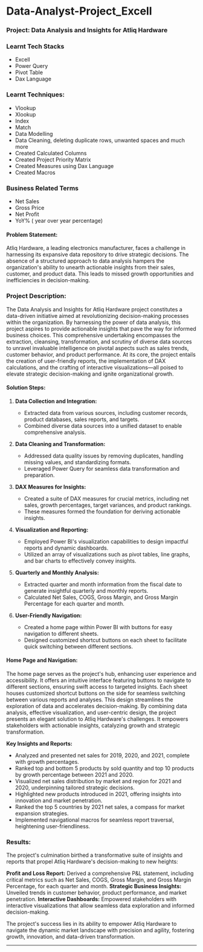 # Data-Analyst-Project_Excell

### Project: Data Analysis and Insights for Atliq Hardware

### Learnt Tech Stacks
- Excell
- Power Query
- Pivot Table
- Dax Language

### Learnt Techniques:

- Vlookup
- Xlookup
- Index
- Match
- Data Modelling
- Data Cleaning, deleting duplicate rows, unwanted spaces and much more
- Created Calculated Columns
- Created Project Priority Matrix
- Created Measures using Dax Language
- Created Macros

### Business Related Terms

- Net Sales
- Gross Price
- Net Profit
- YoY% ( year over year percentage)

#### Problem Statement:

Atliq Hardware, a leading electronics manufacturer, faces a challenge in harnessing its expansive data repository to drive strategic decisions. The absence of a structured approach to data analysis hampers the organization's ability to unearth actionable insights from their sales, customer, and product data. This leads to missed growth opportunities and inefficiencies in decision-making.

### Project Description:

The Data Analysis and Insights for Atliq Hardware project constitutes a data-driven initiative aimed at revolutionizing decision-making processes within the organization. By harnessing the power of data analysis, this project aspires to provide actionable insights that pave the way for informed business choices. This comprehensive undertaking encompasses the extraction, cleansing, transformation, and scrutiny of diverse data sources to unravel invaluable intelligence on pivotal aspects such as sales trends, customer behavior, and product performance. At its core, the project entails the creation of user-friendly reports, the implementation of DAX calculations, and the crafting of interactive visualizations—all poised to elevate strategic decision-making and ignite organizational growth.

#### Solution Steps:

1. **Data Collection and Integration:**
   - Extracted data from various sources, including customer records, product databases, sales reports, and targets.
   - Combined diverse data sources into a unified dataset to enable comprehensive analysis.

2. **Data Cleaning and Transformation:**
   - Addressed data quality issues by removing duplicates, handling missing values, and standardizing formats.
   - Leveraged Power Query for seamless data transformation and preparation.

3. **DAX Measures for Insights:**
   - Created a suite of DAX measures for crucial metrics, including net sales, growth percentages, target variances, and product rankings.
   - These measures formed the foundation for deriving actionable insights.

4. **Visualization and Reporting:**
   - Employed Power BI's visualization capabilities to design impactful reports and dynamic dashboards.
   - Utilized an array of visualizations such as pivot tables, line graphs, and bar charts to effectively convey insights.

5. **Quarterly and Monthly Analysis:**
   - Extracted quarter and month information from the fiscal date to generate insightful quarterly and monthly reports.
   - Calculated Net Sales, COGS, Gross Margin, and Gross Margin Percentage for each quarter and month.

6. **User-Friendly Navigation:**
   - Created a home page within Power BI with buttons for easy navigation to different sheets.
   - Designed customized shortcut buttons on each sheet to facilitate quick switching between different sections.

#### Home Page and Navigation:

The home page serves as the project's hub, enhancing user experience and accessibility. It offers an intuitive interface featuring buttons to navigate to different sections, ensuring swift access to targeted insights. Each sheet houses customized shortcut buttons on the side for seamless switching between various reports and analyses. This design streamlines the exploration of data and accelerates decision-making.
By combining data analysis, effective visualization, and user-centric design, the project presents an elegant solution to Atliq Hardware's challenges. It empowers stakeholders with actionable insights, catalyzing growth and strategic transformation.

**Key Insights and Reports:**

- Analyzed and presented net sales for 2019, 2020, and 2021, complete with growth percentages.
- Ranked top and bottom 5 products by sold quantity and top 10 products by growth percentage between 2021 and 2020.
- Visualized net sales distribution by market and region for 2021 and 2020, underpinning tailored strategic decisions.
- Highlighted new products introduced in 2021, offering insights into innovation and market penetration.
- Ranked the top 5 countries by 2021 net sales, a compass for market expansion strategies.
- Implemented navigational macros for seamless report traversal, heightening user-friendliness.

### Results:

The project's culmination birthed a transformative suite of insights and reports that propel Atliq Hardware's decision-making to new heights:

**Profit and Loss Report:** Derived a comprehensive P&L statement, including critical metrics such as Net Sales, COGS, Gross Margin, and Gross Margin Percentage, for each quarter and month.
**Strategic Business Insights:** Unveiled trends in customer behavior, product performance, and market penetration.
**Interactive Dashboards:** Empowered stakeholders with interactive visualizations that allow seamless data exploration and informed decision-making.

The project's success lies in its ability to empower Atliq Hardware to navigate the dynamic market landscape with precision and agility, fostering growth, innovation, and data-driven transformation.



---

